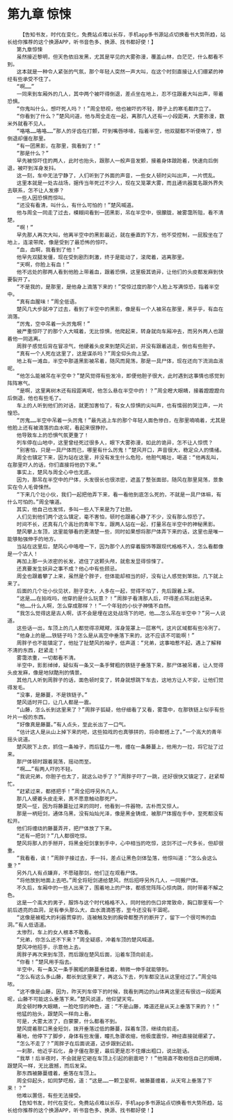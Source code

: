 # 第九章 惊悚
        【告知书友，时代在变化，免费站点难以长存，手机app多书源站点切换看书大势所趋，站长给你推荐的这个换源APP，听书音色多、换源、找书都好使！】
       第九章惊悚
       虽然接近黎明，但天色依旧发黑，尤其是罕见的大雾弥漫，覆盖山林，白茫茫，什么都看不到。
       这本就是一种令人紧张的气氛，那个年轻人突然一声大叫，在这个时刻直接让人们绷紧的神经有些承受不住了。
       “啊……”
       一同来到车厢外的几人，其中两个被吓得倒退，差点坐在地上，忍不住跟着大叫出声，带着恐惧。
       “你鬼叫什么，想吓死人吗？！”周全怒视，他也被吓的不轻，脖子上的寒毛都炸立了。
       “你看到了什么？”楚风问道，他与周全走在一起，离那几人还有一小段距离，大雾弥漫，数米外就看不见人。
       “咯咯……咯咯……”那人的牙齿在打颤，吓到嘴唇哆嗦，指着半空，他双腿都不听使唤了，想倒退却僵在那里。
       “有一团黑影，在那里，我看到了！”
       “那是什么？”
       早先被惊吓住的两人，此时也抬头，跟那人一般声音发颤，接着身体踉跄着，快速向后倒退，被吓到浑身发抖。
       这一刻，车中无法宁静了，人们听到了外面的声音，一些女人顿时尖叫出声，一片慌乱。
       这里本就是一处古战场，据传当年死过不少人，现在又笼罩大雾，而且通讯器莫名跟外界失去联系，怎不让人发瘆？
       一些人因恐惧而惊叫。
       “还没有看清，叫什么，有什么可怕的！”楚风喊道。
       他与周全一同走了过去，模糊间看到一团黑影，吊在半空中，很朦胧，被雾霭所阻，看不清楚。
       “啊！”
       早先那人再次大叫，他离半空中的黑影最近，就在垂直的下方，他不受控制，一屁股坐在了地上，连滚带爬，像是受到了最恐怖的惊吓。
       “血，血啊，我看到了他！”
       他早先双腿发僵，现在受到剧烈刺激，终于是能动了，滚爬着，逃离那里。
       “天啊，你脸上有血！”
       他不远处的那两人看到他脸上带着血，跟着恐惧，这里极其诡异，让他们的头皮都发麻到快要裂开了。
       “不是我的，是那里，是他身上滴落下来的！”受惊过度的那个人脸上写满惊恐，指着半空中。
       “真有血腥味！”周全低语。
       楚风几大步就冲了过去，看到了半空中的黑影，像是有一个人被吊在那里，黑乎乎，有血在淌落。
       “厉鬼，空中吊着一头厉鬼啊！”
       被严重惊吓了的那个人大喊着，无比惊惧，他爬起来，转身就向车厢冲去，而另外两人也跟着他一同逃离。
       周胖子感觉后背在冒凉气，他硬着头皮来到楚风近前，并没有跟着逃走，倒也有些胆子。
       “真有一个人死在这里了，这是谋杀吗？”周全仰头向上望。
       地上有一滩血，半空中那道黑影被吊着，随风而晃荡，那是一具尸体，现在还向下流淌血液呢。
       “他怎么能被吊在半空中？”楚风觉得有些发冷，即便他胆子很大，此时遇到这事情也感觉到阵阵寒气。
       “是啊，这里离树木还有段距离呢，他怎么悬在半空中的！？”周全瞪大眼睛，接着蹬蹬蹬向后倒退，他也有些毛了。
       车上的人听到他们的对话，就更加害怕了，有女人惊惧的尖叫声，也有懦弱的哭泣声，一片惶恐。
       “厉鬼……半空中吊着一头厉鬼！”最先逃上车的那个年轻人面色惨白，在那里喃喃着，尤其是他脸上还有被滴落的血水呢，看起来很狰狞。
       他导致车上的恐惧气氛更重了！
       列车停在山地中，这里曾经死过很多人，眼下大雾弥漫，如此的诡异，怎不让人惊慌？
       “别害怕，只是一具尸体而已，哪里有什么厉鬼！”楚风开口，声音很大，稳定众人的情绪。
       周全也镇定下来，因为站在这里，并没有发生什么危险，他胆气略壮，喝道：“他再乱叫，在那里吓人的话，你们直接将他扔下来。”
       事实上，楚风与周全心中也无底。
       因为，那吊在半空中的尸体，头发很长也很浓密，遮盖了整张面部，随风在那里晃荡，景象实在令人毛骨悚然。
       “下来几个壮小伙，我们一起把他弄下来，看一看他到底怎么死的，不就是一具尸体嘛，有什么可怕的。”周全嚷道。
       其实，他自己也发怵，多叫一些人下来是为了壮胆。
       人们见到他们两个这么镇定，毫不害怕，顿时也跟着心静了不少，没有那么惊恐了。
       时间不长，还真有几个高壮的青年下车，跟两人站在一起，打量吊在半空中的神秘黑影。
       楚风攀上车顶，这里能够看的更清楚一些，同时如果想将那尸体弄下来的话，这里也是唯一能够勉强伸手的地方。
       当站在这里后，楚风心中咯噔一下，因为那个人的穿着服饰等跟现代格格不入，怎么看都像是一个古人！
       再加上那一头浓密的长发，遮住了这颗头颅，就愈发显得惊悚了。
       还真要发生妖异之事不成？他心中有些顾忌。
       周全也跟着攀了上来，虽然是个胖子，但体能却相当的好，没有让人感觉到笨拙，几下就上来了。
       后面的几个壮小伙见状，胆子变大，人多在一起，觉得不怕了，先后跟着上来。
       “这是……在拍戏吗，他穿的是什么玩意？！”周胖子看清那人后，吓得差点骂出脏话来。
       “他……什么人啊，怎么穿成那样？！”一个年轻的小伙子神情不自然。
       “我怎么觉得这是古人啊，该不会是埋在这处战场下的吧，他……怎么吊在半空中？”另一人说道。
       这些话一出，车顶上的几人都觉得凉飕飕，浑身笼罩上一层寒气，这片区域都有些冷冽了。
       “他身上的是……铁链子吗？怎么是从高空中垂落下来的，这不应该不可能啊！”
       周胖子也不能镇定了，他扯了扯楚风的袖子，低声道：“兄弟，这事咱惹不起，遇上了解释不清的东西，赶紧走！”
       雾霭浓重，一切都看不清。
       半空中，影影绰绰，疑似有一条又一条手臂粗的铁链子垂落下来，那尸体被吊着，让人觉得头皮发麻，像是地狱酷刑的情景。
       其他几人听到周胖子的话，面色顿时变了，转身就想跳下车去，这地方让人不安，让他们觉得发毛。
       “没事，是藤蔓，不是铁链子。”
       楚风适时开口，让几人都是一震。
       “山藤，怎么长到这里来了？”周胖子狐疑，他仔细看了又看，雾霭中，在那铁链上似乎有些叶片一般的东西。
       “好像真是藤蔓。”有人点头，至此长出了一口气。
       “估计这人是从山上掉下来的吧，这些拍戏的也真够拼的，将命都搭上了。”一个高大的青年摇头说道。
       楚风脱下上衣，抓住一条袖子，而后猛力一甩，缠在一条藤蔓上，他用力一拉，将它扯了过来。
       那尸体顿时跟着晃荡，摇动而至。
       “啊……”有两人吓的不轻。
       “我说兄弟，你胆子也太了，就这么动手了？”周胖子吓了一跳，还好很快又镇定了，赶紧帮忙。
       “赶紧过来，都搭把手！”周全招呼另外几人。
       那几人硬着头皮走来，真不愿意触动那死尸。
       楚风一怔，因为将藤蔓扯过来的同时，他看到一件器物，古朴而又惊人。
       那是一柄短剑，通体乌黑，没有灿灿光泽，像是黑金铸成，被那尸体握在手中，至死都没有松开。
       他们将缠绕的藤蔓弄开，把尸体放了下来。
       “还有一把剑？”几人都很吃惊。
       楚风将那人的手掰开，将黑金短剑拿到手中，心中相当的吃惊，这剑不过一尺多长，但却很重。
       “我看看，诶！”周胖子接过去，手一抖，差点让黑色剑体坠落，他惊叫道：“怎么会这么重？”
       另外几人有点嫌弃，不愿碰那剑，他们正在观看尸体。
       “将他放到地面上去吧。”周全将短剑递给楚风，然后招呼另外几人，一同搬尸体。
       不久后，车厢中的一些人出来了，围着地上的尸体，都感觉阵阵心惊肉跳，同时带着不解之色。
       这是一个高大的男子，服饰与这个时代格格不入，同时他的伤口非常致命，胸口那里有一个前后透亮的血洞，足有拳头那么大，血水滴滴答答，至今还没有干涸呢。
       “这像是被粗大的利器贯穿的，连被触及到的胸骨都整齐的断开了，留下一个很可怖的血洞。”有人低语道。
       太惨烈，车上的女人根本不敢看。
       “兄弟，你怎么还不下来？”周全疑惑，冲着车顶的楚风喊道。
       楚风冲他招手，示意他上去。
       周胖子再次来到车顶，而后跟在楚风后面，沿着车顶向前走。
       “你看！”楚风用手指去。
       半空中，有一条又一条手腕粗的藤蔓垂挂着，稍微一伸手就能够到。
       “怎么有这么多山藤，都长到这里来了，再这么下去，列车都没法从这里经过了。”周全咕哝。
       “这不像是山藤，因为，昨天列车停下的时候，我看到两边的山体离这里还有很远一段距离呢，山藤不可能这么垂落下来。”楚风说道，他仰望天穹。
       周全顿时睁大眼睛，一脸吃惊的神色，道：“不是山藤，难道还是从天上垂落下来的？！”
       他猛的抬头，跟楚风一样向上看。
       可是，大雾太浓了，白蒙蒙，什么都看不到。
       楚风提着那口黑金短剑，拨开垂落过低的藤蔓，踩着车顶，继续向前走。
       蓦地，他停下了脚步，身体有些发僵，瞳孔急骤收缩，他极度震惊，神经直接就绷紧了。
       “怎么不走了？”周胖子在后面说道，迈步跟到近前。
       一刹那，他近乎石化，身子僵在那里，最后更是忍不住爆出粗口，说出脏话。
       “我草！后半夜时，不会就是它砸在车顶上引起的剧震吧？！”他简直不敢相信自己的眼睛，跟楚风一样，无比震撼，而后发呆。
       那东西被藤蔓缠着，垂落在车顶上。
       周全仰起头，如同梦呓般，道：“这是……一颗卫星啊，被藤蔓缠着，从天穹上垂落了下来！？”
       他难以置信，有些无法接受。
       【告知书友，时代在变化，免费站点难以长存，手机app多书源站点切换看书大势所趋，站长给你推荐的这个换源APP，听书音色多、换源、找书都好使！】